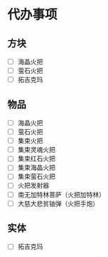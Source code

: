 # 代办事项
## 方块
  - [ ] 海晶火把
  - [ ] 萤石火把
  - [ ] 拓吉克玛
## 物品
  - [ ] 海晶火把
  - [ ] 萤石火把
  - [ ] 集束火把
  - [ ] 集束灵魂火把
  - [ ] 集束红石火把
  - [ ] 集束海晶火把
  - [ ] 集束萤石火把
  - [ ] 火把发射器
  - [ ] 南无加特林菩萨（火把加特林）
  - [ ] 大慈大悲贫铀弹（火把手炮）
## 实体
  - [ ] 拓吉克玛
